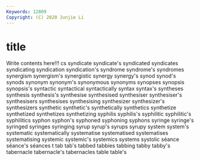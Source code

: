 ```yaml
---
Keywords: 12809
Copyright: (C) 2020 Junjie Li
---
```


# title

Write contents here!!!
cs
syndicate 
syndicate's 
syndicated 
syndicates 
syndicating 
syndication 
syndication's 
syndrome 
syndrome's 
syndromes
synergism 
synergism's 
synergistic 
synergy 
synergy's 
synod 
synod's 
synods 
synonym 
synonym's
synonymous 
synonyms 
synopses 
synopsis 
synopsis's 
syntactic 
syntactical 
syntactically 
syntax 
syntax's
syntheses 
synthesis 
synthesis's 
synthesise 
synthesised 
synthesiser 
synthesiser's 
synthesisers 
synthesises 
synthesising
synthesizer 
synthesizer's 
synthesizers 
synthetic 
synthetic's 
synthetically 
synthetics 
synthetize 
synthetized 
synthetizes
synthetizing 
syphilis 
syphilis's 
syphilitic 
syphilitic's 
syphilitics 
syphon 
syphon's 
syphoned 
syphoning
syphons 
syringe 
syringe's 
syringed 
syringes 
syringing 
syrup 
syrup's 
syrups 
syrupy
system 
system's 
systematic 
systematically 
systematise 
systematised 
systematises 
systematising 
systemic 
systemic's
systemics 
systems 
systolic 
séance 
séance's 
séances 
t 
tab 
tab's 
tabbed
tabbies 
tabbing 
tabby 
tabby's 
tabernacle 
tabernacle's 
tabernacles 
table 
table's 
